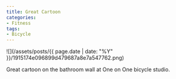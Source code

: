 ```yaml
---
title: Great Cartoon
categories:
- Fitness
tags:
- Bicycle
---
```


![](/assets/posts/{{ page.date | date: "%Y" }}/1915174e096899d479687a8e7a547762.png)
  



Great cartoon on the bathroom wall at One on One bicycle studio.
